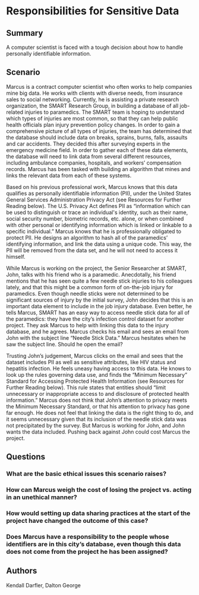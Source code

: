 # Responsibilities for Sensitive Data

## Summary

A computer scientist is faced with a tough decision about how to handle personally
identifiable information.

## Scenario

Marcus is a contract computer scientist who often works to help companies mine big data. He
works with clients with diverse needs, from insurance sales to social networking. Currently, he is
assisting a private research organization, the SMART Research Group, in building a database
of all job-related injuries to paramedics. The SMART team is hoping to understand which types
of injuries are most common, so that they can help public health officials plan injury prevention
policy changes. In order to gain a comprehensive picture of all types of injuries, the team has
determined that the database should include data on breaks, sprains, burns, falls, assaults and
car accidents. They decided this after surveying experts in the emergency medicine field. In
order to gather each of these data elements, the database will need to link data from several
different resources, including ambulance companies, hospitals, and workers’ compensation
records. Marcus has been tasked with building an algorithm that mines and links the relevant
data from each of these systems.

Based on his previous professional work, Marcus knows that this data qualifies as personally
identifiable information (PII), under the United States General Services Administration Privacy
Act (see Resources for Further Reading below). The U.S. Privacy Act defines PII as
“information which can be used to distinguish or trace an individual's identity, such as their
name, social security number, biometric records, etc. alone, or when combined with other
personal or identifying information which is linked or linkable to a specific individual.” Marcus
knows that he is professionally obligated to protect PII. He designs an algorithm to hash all of
the paramedics’ identifying information, and link the data using a unique code. This way, the PII
will be removed from the data set, and he will not need to access it himself.

While Marcus is working on the project, the Senior Researcher at SMART, John, talks with his
friend who is a paramedic. Anecdotally, his friend mentions that he has seen quite a few needle
stick injuries to his colleagues lately, and that this might be a common form of on-the-job injury
for paramedics. Even though needle sticks were not determined to be significant sources of
injury by the initial survey, John decides that this is an important data element to include in the
job injury database. Even better, he tells Marcus, SMART has an easy way to access needle
stick data for all of the paramedics: they have the city’s infection control dataset for another
project. They ask Marcus to help with linking this data to the injury database, and he agrees.
Marcus checks his email and sees an email from John with the subject line “Needle Stick Data.”
Marcus hesitates when he saw the subject line. Should he open the email?

Trusting John’s judgement, Marcus clicks on the email and sees that the dataset includes PII as
well as sensitive attributes, like HIV status and hepatitis infection. He feels uneasy having
access to this data. He knows to look up the rules governing data use, and finds the “Minimum
Necessary” Standard for Accessing Protected Health Information (see Resources for Further
Reading below). This rule states that entities should “limit unnecessary or inappropriate access
to and disclosure of protected health information.” Marcus does not think that John’s attention to
privacy meets the Minimum Necessary Standard, or that his attention to privacy has gone far
enough. He does not feel that linking the data is the right thing to do, and it seems unnecessary
given that its inclusion of the needle stick data was not precipitated by the survey. But Marcus is
working for John, and John wants the data included. Pushing back against John could cost
Marcus the project.

## Questions

### What are the basic ethical issues this scenario raises?

### How can Marcus weigh the cost of losing the project vs. acting in an unethical manner?

### How would setting up data sharing practices at the start of the project have changed the outcome of this case?

### Does Marcus have a responsibility to the people whose identifiers are in this city’s database, even though this data does not come from the project he has been assigned?

## Authors

Kendall Darfler, Dalton George
